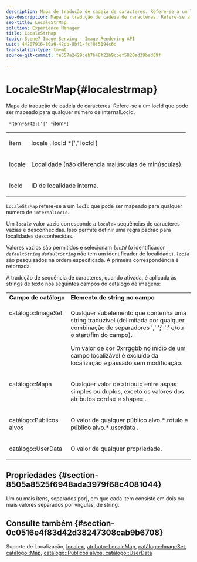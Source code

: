 ```yaml
---
description: Mapa de tradução de cadeia de caracteres. Refere-se a um locId que pode ser mapeado para qualquer número de internalLocId.
seo-description: Mapa de tradução de cadeia de caracteres. Refere-se a um locId que pode ser mapeado para qualquer número de internalLocId.
seo-title: LocaleStrMap
solution: Experience Manager
title: LocaleStrMap
topic: Scene7 Image Serving - Image Rendering API
uuid: 44207916-80a6-42cb-8bf1-fcf0f5194c6d
translation-type: tm+mt
source-git-commit: fe557a2429ceb7b48f22b9cbef5820ad39bad69f

---
```



# LocaleStrMap{#localestrmap}

Mapa de tradução de cadeia de caracteres. Refere-se a um locId que pode ser mapeado para qualquer número de internalLocId.

` *`item`*&#42;['|' *`item`*]`

<table id="simpletable_26A9A6904C85459F89DCDD98C14139CA"> 
 <tr class="strow"> 
  <td class="stentry"> <p> <span class="varname"> item </span> </p> </td> 
  <td class="stentry"> <p> <span class="varname"> locale </span>, <span class="varname"> locId </span>*[',' <span class="varname"> locId </span>] </p> </td> 
 </tr> 
 <tr class="strow"> 
  <td class="stentry"> <p> <span class="varname"> locale </span> </p> </td> 
  <td class="stentry"> <p>Localidade (não diferencia maiúsculas de minúsculas). </p> </td> 
 </tr> 
 <tr class="strow"> 
  <td class="stentry"> <p> <span class="varname"> locId </span> </p> </td> 
  <td class="stentry"> <p>ID de localidade interna. </p> </td> 
 </tr> 
</table>

`LocaleStrMap` refere-se a um `locId` que pode ser mapeado para qualquer número de `internalLocId`.

Um *`locale`* valor vazio corresponde a `locale=` sequências de caracteres vazias e desconhecidas. Isso permite definir uma regra padrão para localidades desconhecidas.

Valores vazios são permitidos e selecionam *`locId`* (o identificador *`defaultString`* *`defaultString`* não tem um identificador de localidade). *`locId`* são pesquisados na ordem especificada. A primeira correspondência é retornada.

A tradução de sequência de caracteres, quando ativada, é aplicada às strings de texto nos seguintes campos do catálogo de imagens:

<table id="table_EE0321F9890B45CA8C364178F5100D40"> 
 <tbody> 
  <tr valign="top"> 
   <td> <b>Campo de catálogo</b> </td> 
   <td> <b>Elemento de string no campo</b> </td> 
  </tr> 
  <tr valign="top"> 
   <td> <p> <span class="codeph"> catálogo::ImageSet </span> </p> </td> 
   <td> <p>Qualquer subelemento que contenha uma string traduzível (delimitada por qualquer combinação de separadores ',' ';' ':' e/ou o start/fim do campo). </p> <p>Um valor de <span class="codeph"> cor </span> 0xrrggbb no início de um campo localizável é excluído da localização e passado sem modificação. </p> </td> 
  </tr> 
  <tr valign="top"> 
   <td> <p> <span class="codeph"> catálogo::Mapa </span> </p> </td> 
   <td> <p>Qualquer valor de atributo entre aspas simples ou duplos, exceto os valores dos atributos <span class="codeph"> cords= </span> e <span class="codeph"> shape= </span> . </p> </td> 
  </tr> 
  <tr valign="top"> 
   <td> <p> <span class="codeph"> catálogo:Públicos alvos </span> </p> </td> 
   <td> <p>O valor de qualquer <span class="filepath"> público alvo.*.rótulo </span> e <span class="filepath"> público alvo.*.userdata </span> . </p> </td> 
  </tr> 
  <tr valign="top"> 
   <td> <p> <span class="codeph"> catálogo::UserData </span> </p> </td> 
   <td> <p>O valor de qualquer propriedade. </p> </td> 
  </tr> 
 </tbody> 
</table>

## Propriedades {#section-8505a8525f6948ada3979f68c4081044}

Um ou mais itens, separados por|, em que cada item consiste em dois ou mais valores separados por vírgulas, de string.

## Consulte também {#section-0c0516e4f83d42d38247308cab9b6708}

Suporte de Localização, [locale=](../../../../../is-api/http-ref/image-serving-api-ref/c-http-protocol-reference/c-command-reference/r-locale.md#reference-8a846b2fbc004a12821b956ed3b25cfb), [atributo::LocaleMap](../../../../../is-api/image-catalog/image-serving-api-ref/c-image-catalog-reference/c-attributes-reference/r-localemap.md#reference-49bbf598f8ea47c3a563755cef306318), [catálogo::ImageSet](/help/aem-is-ir-api/is-api/image-catalog/image-serving-api-ref/c-image-catalog-reference/c-image-svg-data-reference/c-image-data-reference/r-imageset-cat.md), [catálogo::Map](/help/aem-is-ir-api/is-api/image-catalog/image-serving-api-ref/c-image-catalog-reference/c-image-svg-data-reference/c-image-data-reference/r-map-cat.md), [catálogo::Públicos alvos](/help/aem-is-ir-api/is-api/image-catalog/image-serving-api-ref/c-image-catalog-reference/c-image-svg-data-reference/c-image-data-reference/r-targets-cat.md)[, catálogo::UserData](/help/aem-is-ir-api/is-api/image-catalog/image-serving-api-ref/c-image-catalog-reference/c-image-svg-data-reference/c-image-data-reference/r-userdata-cat.md)
